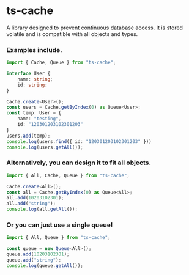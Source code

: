 # ts-cache
A library designed to prevent continuous database access.
It is stored volatile and is compatible with all objects and types.

### Examples include.
```ts
import { Cache, Queue } from "ts-cache";

interface User {
    name: string;
    id: string;
}

Cache.create<User>();
const users = Cache.getByIndex(0) as Queue<User>;
const temp: User = {
    name: "testing",
    id: "120301203102301203"
}
users.add(temp);
console.log(users.find({ id: "120301203102301203" }))
console.log(users.getAll());
```
### Alternatively, you can design it to fit all objects.
```ts
import { All, Cache, Queue } from "ts-cache";

Cache.create<All>();
const all = Cache.getByIndex(0) as Queue<All>;
all.add(10203102301);
all.add("string");
console.log(all.getAll());
```
### Or you can just use a single queue!
```ts
import { All, Queue } from "ts-cache";

const queue = new Queue<All>();
queue.add(10203102301);
queue.add("string");
console.log(queue.getAll());
```